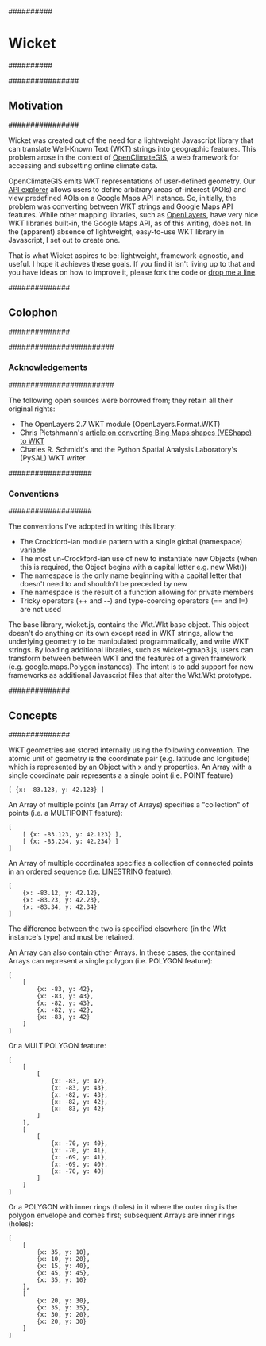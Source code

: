 ##########
# Wicket #
##########

################
## Motivation ##
################

Wicket was created out of the need for a lightweight Javascript library that can translate Well-Known Text (WKT) strings into geographic features. This problem arose in the context of [OpenClimateGIS](https://github.com/arthur-e/OpenClimateGIS), a web framework for accessing and subsetting online climate data.

OpenClimateGIS emits WKT representations of user-defined geometry. Our [API explorer](http://www.openclimategis.org/builder/) allows users to define arbitrary areas-of-interest (AOIs) and view predefined AOIs on a Google Maps API instance. So, initially, the problem was converting between WKT strings and Google Maps API features. While other mapping libraries, such as [OpenLayers](http://www.openlayers.org), have very nice WKT libraries built-in, the Google Maps API, as of this writing, does not. In the (apparent) absence of lightweight, easy-to-use WKT library in Javascript, I set out to create one.

That is what Wicket aspires to be: lightweight, framework-agnostic, and useful. I hope it achieves these goals. If you find it isn't living up to that and you have ideas on how to improve it, please fork the code or [drop me a line](mailto:kaendsle@mtu.edu).

##############
## Colophon ##
##############

########################
### Acknowledgements ###
########################

The following open sources were borrowed from; they retain all their original rights:

* The OpenLayers 2.7 WKT module (OpenLayers.Format.WKT)
* Chris Pietshmann's [article on converting Bing Maps shapes (VEShape) to WKT](http://pietschsoft.com/post/2009/04/04/Virtual-Earth-Shapes-%28VEShape%29-to-WKT-%28Well-Known-Text%29-and-Back-using-JavaScript.aspx)
* Charles R. Schmidt's and the Python Spatial Analysis Laboratory's (PySAL) WKT writer

###################
### Conventions ###
###################

The conventions I've adopted in writing this library:

* The Crockford-ian module pattern with a single global (namespace) variable
* The most un-Crockford-ian use of new to instantiate new Objects (when this is required, the Object begins with a capital letter e.g. new Wkt())
* The namespace is the only name beginning with a capital letter that doesn't need to and shouldn't be preceded by new
* The namespace is the result of a function allowing for private members
* Tricky operators (++ and --) and type-coercing operators (== and !=) are not used

The base library, wicket.js, contains the Wkt.Wkt base object. This object doesn't do anything on its own except read in WKT strings, allow the underlying geometry to be manipulated programmatically, and write WKT strings. By loading additional libraries, such as wicket-gmap3.js, users can transform between between WKT and the features of a given framework (e.g. google.maps.Polygon instances). The intent is to add support for new frameworks as additional Javascript files that alter the Wkt.Wkt prototype.

##############
## Concepts ##
##############

WKT geometries are stored internally using the following convention. The atomic unit of geometry is the coordinate pair (e.g. latitude and longitude) which is represented by an Object with x and y properties. An Array with a single coordinate pair represents a a single point (i.e. POINT feature)

    [ {x: -83.123, y: 42.123} ]

An Array of multiple points (an Array of Arrays) specifies a "collection" of points (i.e. a MULTIPOINT feature):

    [
        [ {x: -83.123, y: 42.123} ],
        [ {x: -83.234, y: 42.234} ]
    ]

An Array of multiple coordinates specifies a collection of connected points in an ordered sequence (i.e. LINESTRING feature):

    [
        {x: -83.12, y: 42.12},
        {x: -83.23, y: 42.23},
        {x: -83.34, y: 42.34}
    ]

The difference between the two is specified elsewhere (in the Wkt instance's type) and must be retained.

An Array can also contain other Arrays. In these cases, the contained Arrays can represent a single polygon (i.e. POLYGON feature):

    [
        [
            {x: -83, y: 42},
            {x: -83, y: 43},
            {x: -82, y: 43},
            {x: -82, y: 42},
            {x: -83, y: 42}
        ]
    ]

Or a MULTIPOLYGON feature:

    [ 
        [
            [
                {x: -83, y: 42},
                {x: -83, y: 43},
                {x: -82, y: 43},
                {x: -82, y: 42},
                {x: -83, y: 42}
            ]
        ],
        [ 
            [
                {x: -70, y: 40},
                {x: -70, y: 41},
                {x: -69, y: 41},
                {x: -69, y: 40},
                {x: -70, y: 40}
            ]
        ]
    ]

Or a POLYGON with inner rings (holes) in it where the outer ring is the polygon envelope and comes first; subsequent Arrays are inner rings (holes):

    [ 
        [
            {x: 35, y: 10},
            {x: 10, y: 20},
            {x: 15, y: 40},
            {x: 45, y: 45},
            {x: 35, y: 10}
        ],
        [
            {x: 20, y: 30},
            {x: 35, y: 35},
            {x: 30, y: 20},
            {x: 20, y: 30}
        ]
    ]

